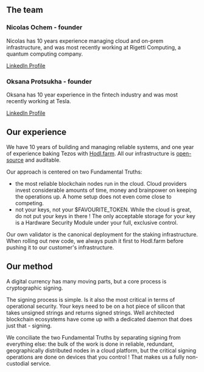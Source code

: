 ## The team

### Nicolas Ochem - founder

Nicolas has 10 years experience managing cloud and on-prem infrastructure, and was most recently working at Rigetti Computing, a quantum computing company.

[LinkedIn Profile](https://www.linkedin.com/in/nicolasochem/)

### Oksana Protsukha - founder

Oksana has 10 year experience in the fintech industry and was most recently working at Tesla.

[LinkedIn Profile](https://www.linkedin.com/in/oksanaprotsukha/)

## Our experience

We have 10 years of building and managing reliable systems, and one year of experience baking Tezos with [Hodl.farm](https://hodl.farm). All our infrastructure is [open-source](https://github.com/hodl-dot-farm) and auditable.

Our approach is centered on two Fundamental Truths:

* the most reliable blockchain nodes run in the cloud. Cloud providers invest considerable amounts of time, money and brainpower on keeping the operations up. A home setup does not even come close to competing.
* not your keys, not your $FAVOURITE_TOKEN. While the cloud is great, do not put your keys in there ! The only acceptable storage for your key is a Hardware Security Module under your full, exclusive control.

Our own validator is the canonical deployment for the staking infrastructure. When rolling out new code, we always push it first to Hodl.farm before pushing it to our customer's infrastructure.

## Our method

A digital currency has many moving parts, but a core process is cryptographic signing.

The signing process is simple. Is it also the most critical in terms of operational security. Your keys need to be on a hot piece of silicon that takes unsigned strings and returns signed strings. Well architected blockchain ecosystems have come up with a dedicated daemon that does just that - signing.

We conciliate the two Fundamental Truths by separating signing from everything else: the bulk of the work is done in reliable, redundant, geographically distributed nodes in a cloud platform, but the critical signing operations are done on devices that you control ! That makes us a fully non-custodial service.
